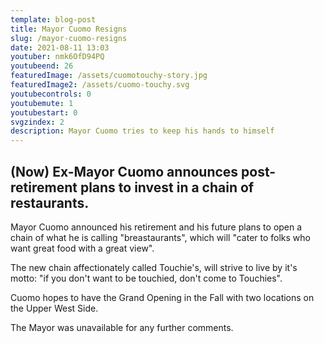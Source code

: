 ```yaml
---
template: blog-post
title: Mayor Cuomo Resigns
slug: /mayor-cuomo-resigns
date: 2021-08-11 13:03
youtuber: nmk6OfD94PQ
youtubeend: 26
featuredImage: /assets/cuomotouchy-story.jpg
featuredImage2: /assets/cuomo-touchy.svg
youtubecontrols: 0
youtubemute: 1
youtubestart: 0
svgzindex: 2
description: Mayor Cuomo tries to keep his hands to himself
---
```


## (Now) Ex-Mayor Cuomo announces post-retirement plans to invest in a chain of restaurants.

Mayor Cuomo announced his retirement and his future plans to open a chain of what he is calling "breastaurants", which will "cater to folks who want great food with a great view". 

The new chain affectionately called Touchie's, will strive to live by it's motto: "if you don't want to be touchied, don't come to Touchies". 

Cuomo hopes to have the Grand Opening in the Fall with two locations on the Upper West Side. 

The Mayor was unavailable for any further comments.




